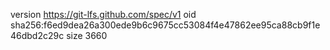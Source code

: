 version https://git-lfs.github.com/spec/v1
oid sha256:f6ed9dea26a300ede9b6c9675cc53084f4e47862ee95ca88cb9f1e46dbd2c29c
size 3660
